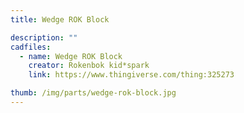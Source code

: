 ```yaml
---
title: Wedge ROK Block

description: ""
cadfiles:
  - name: Wedge ROK Block
    creator: Rokenbok kid*spark
    link: https://www.thingiverse.com/thing:325273

thumb: /img/parts/wedge-rok-block.jpg
---
```

